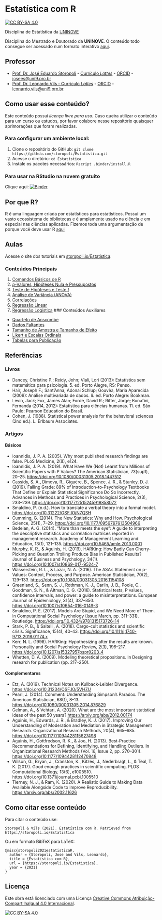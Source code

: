 Estatística com R
================

[![CC BY-SA
4.0](https://img.shields.io/badge/License-CC%20BY--SA%204.0-lightgrey.svg)](http://creativecommons.org/licenses/by-sa/4.0/)

Disciplina de Estatística da [UNINOVE](https://www.uninove.br)

Disciplina do Mestrado e Doutorado da **UNINOVE**. O conteúdo todo
consegue ser acessado num formato interativo
[aqui](https://storopoli.io/Estatistica).

## Professor

-   [Prof. Dr. José Eduardo Storopoli](https://storopoli.io) -
    [Currículo *Lattes*](http://lattes.cnpq.br/2281909649311607) -
    [ORCID](https://orcid.org/0000-0002-0559-5176) -
    <josees@uni9.pro.br>
-   [Prof. Dr. Leonardo Vils - Currículo
    *Lattes*](http://lattes.cnpq.br/3969955798466284) -
    [ORCID](https://orcid.org/0000-0003-3059-1967) -
    <leonardo.vils@uni9.pro.br>

## Como usar esse conteúdo?

Este conteúdo possui *licença livre para uso*. Caso queira utilizar o
conteúdo para um curso ou estudos, por favor colabore nesse repositório
quaisquer aprimorações que foram realizadas.

### Para configurar um ambiente local:

1.  Clone o repositório do GitHub:
    `git clone https://github.com/storopoli/Estatistica.git`
2.  Acesse o diretório: `cd Estatistica`
3.  Instale os pacotes necessários: `Rscript .binder/install.R`

### Para usar na **RStudio** na nuvem gratuito

Clique aqui:
[![Binder](http://mybinder.org/badge_logo.svg)](http://mybinder.org/v2/gh/storopoli/Estatistica/master?urlpath=rstudio)

## Por que R?

R é uma linguagem criada por estatísticos para estatísticos. Possui um
vasto ecossistema de bibliotecas e é amplamente usado na ciência e em
especial nas ciências aplicadas. Fizemos toda uma argumentação de porque
você deve usar R
[aqui](https://storopoli.io/Estatistica/0-Por_que_R.html)

## Aulas

Acesse o site dos tutoriais em
[storopoli.io/Estatistica](https://storopoli.io/Estatistica).

### Conteúdos Principais

1.  [Comandos Básicos de
    R](https://storopoli.io/Estatistica/1-Comandos_Basicos.html)
2.  [*p*-Valores, Hipóteses Nula e
    Pressupostos](https://storopoli.io/Estatistica/2-p-valores.html)
3.  [Teste de Hipóteses e Teste
    *t*](https://storopoli.io/Estatistica/3-Teste_t.html)
4.  [Análise de Variância
    (ANOVA)](https://storopoli.io/Estatistica/4-ANOVA.html)
5.  [Correlações](https://storopoli.io/Estatistica/5-Correlacoes.html)
6.  [Regressão
    Linear](https://storopoli.io/Estatistica/6-Regressao_Linear.html)
7.  [Regressão
    Logística](https://storopoli.io/Estatistica/7-Regressao_Logistica.html)
    \#\#\# Conteúdos Auxiliares

-   [Quarteto de
    Anscombe](https://storopoli.io/Estatistica/aux-Anscombe.html)
-   [Dados
    Faltantes](https://storopoli.io/Estatistica/aux-Dados_Faltantes.html)
-   [Tamanho de Amostra e Tamanho de
    Efeito](https://storopoli.io/Estatistica/aux-Tamanho_Amostra.html)
-   [Likert e Escalas
    Ordinais](https://storopoli.io/Estatistica/aux-Likert.html)
-   [Tabelas para
    Publicação](https://storopoli.io/Estatistica/aux-Tabelas_para_Publicacao.html)

## Referências

### Livros

-   Dancey, Christine P.; Reidy, John; Viali, Lori (2013): Estatística
    sem matemática para psicologia. 5. ed. Porto Alegre, RS: Penso.
-   Hair, Joseph F.; Sant’Anna, Adonai Schlup; Gouvêa, Maria Aparecida
    (2009): Análise multivariada de dados. 6. ed. Porto Alegre: Bookman.
-   Levin, Jack; Fox, James Alan; Forde, David R.; Ritter, Jorge;
    Bonafini, Fernanda (2014, 2012): Estatística para ciências
    humanas. 11. ed. São Paulo: Pearson Education do Brasil.
-   Cohen, J. (1988). Statistical power analysis for the behavioral
    sciences (2nd ed.). L. Erlbaum Associates.

### Artigos

#### Básicos

-   Ioannidis, J. P. A. (2005). Why most published research findings are
    false. PLoS Medicine, 2(8), e124.
-   Ioannidis, J. P. A. (2019). What Have We (Not) Learnt from Millions
    of Scientific Papers with P Values? The American Statistician,
    73(sup1), 20–25. <https://doi.org/10.1080/00031305.2018.1447512>
-   Cassidy, S. A., Dimova, R., Giguère, B., Spence, J. R., &
    Stanley, D. J. (2019). Failing Grade: 89% of
    Introduction-to-Psychology Textbooks That Define or Explain
    Statistical Significance Do So Incorrectly. Advances in Methods and
    Practices in Psychological Science, 2(3), 233–239.
    <https://doi.org/10.1177/2515245919858072>
-   Smaldino, P. (n.d.). How to translate a verbal theory into a formal
    model. <https://doi.org/10.31222/OSF.IO/N7QSH>
-   Cumming, G. (2014). The New Statistics: Why and How. Psychological
    Science, 25(1), 7–29. <https://doi.org/10.1177/0956797613504966>
-   Bedeian, A. G. (2014). “More than meets the eye”: A guide to
    interpreting the descriptive statistics and correlation matrices
    reported in management research. Academy of Management Learning and
    Education, 13(1), 121–135. <https://doi.org/10.5465/amle.2013.0001>
-   Murphy, K. R., & Aguinis, H. (2019). HARKing: How Badly Can
    Cherry-Picking and Question Trolling Produce Bias in Published
    Results? Journal of Business and Psychology, 34(1).
    <https://doi.org/10.1007/s10869-017-9524-7>
-   Wasserstein, R. L., & Lazar, N. A. (2016). The ASA’s Statement on
    p-Values: Context, Process, and Purpose. American Statistician,
    70(2), 129–133. <https://doi.org/10.1080/00031305.2016.1154108>
-   Greenland, S., Senn, S. J., Rothman, K. J., Carlin, J. B., Poole,
    C., Goodman, S. N., & Altman, D. G. (2016). Statistical tests, P
    values, confidence intervals, and power: a guide to
    misinterpretations. European Journal of Epidemiology, 31(4),
    337–350. <https://doi.org/10.1007/s10654-016-0149-3>
-   Smaldino, P. E. (2017). Models Are Stupid, and We Need More of Them.
    In Computational Social Psychology (Issue March, pp. 311–331).
    Routledge. <https://doi.org/10.4324/9781315173726-14>
-   Stark, P. B., & Saltelli, A. (2018). Cargo-cult statistics and
    scientific crisis. Significance, 15(4), 40–43.
    <https://doi.org/10.1111/j.1740-9713.2018.01174.x>
-   Kerr, N. L. (1998). HARKing: Hypothesizing after the results are
    known. Personality and Social Psychology Review, 2(3), 196–217.
    <https://doi.org/10.1207/s15327957pspr0203_4>
-   Whetten, D. A. (2009). Modeling theoretical propositions. In
    Designing research for publication (pp. 217–250).

#### Complementares

-   Etz, A. (2019). Technical Notes on Kullback-Leibler Divergence.
    <https://doi.org/10.31234/OSF.IO/5VHZU>
-   Pearl, J. (2014). Comment: Understanding Simpson’s Paradox. The
    American Statistician, 68(1), 8–13.
    <https://doi.org/10.1080/00031305.2014.876829>
-   Gelman, A., & Vehtari, A. (2020). What are the most important
    statistical ideas of the past 50 years?
    <https://arxiv.org/abs/2012.00174>
-   Aguinis, H., Edwards, J. R., & Bradley, K. J. (2017). Improving Our
    Understanding of Moderation and Mediation in Strategic Management
    Research. Organizational Research Methods, 20(4), 665–685.
    <https://doi.org/10.1177/1094428115627498>
-   Aguinis, H., Gottfredson, R. K., & Joo, H. (2013). Best-Practice
    Recommendations for Defining, Identifying, and Handling Outliers. In
    Organizational Research Methods (Vol. 16, Issue 2, pp. 270–301).
    <https://doi.org/10.1177/1094428112470848>
-   Wilson, G., Bryan, J., Cranston, K., Kitzes, J., Nederbragt, L., &
    Teal, T. K. (2017). Good enough practices in scientific computing.
    PLOS Computational Biology, 13(6), e1005510.
    <https://doi.org/10.1371/journal.pcbi.1005510>
-   Tierney, N. J., & Ram, K. (2020). A Realistic Guide to Making Data
    Available Alongside Code to Improve Reproducibility.
    <https://arxiv.org/abs/2002.11626>

## Como citar esse conteúdo

Para citar o conteúdo use:

    Storopoli & Vils (2021). Estatística com R. Retrieved from https://storopoli.io/Estatistica

Ou em formato BibTeX para LaTeX:

    @misc{storopoli2021estatisticaR,
      author = {Storopoli, Jose and Vils, Leonardo},
      title = {Estatística com R},
      url = {https://storopoli.io/Estatistica},
      year = {2021}
    }

## Licença

Este obra está licenciado com uma Licença [Creative Commons
Atribuição-CompartilhaIgual 4.0
Internacional](http://creativecommons.org/licenses/by-sa/4.0/).

[![CC BY-SA
4.0](https://licensebuttons.net/l/by-sa/4.0/88x31.png)](http://creativecommons.org/licenses/by-sa/4.0/)
